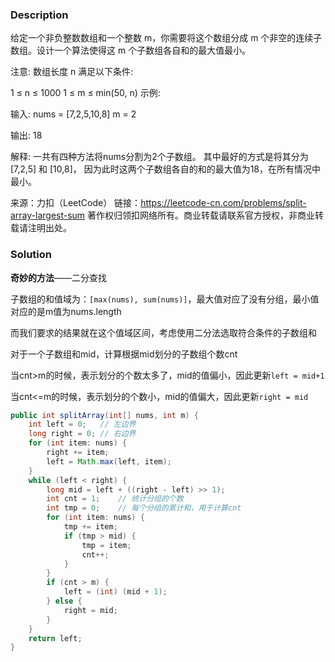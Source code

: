### Description

给定一个非负整数数组和一个整数 m，你需要将这个数组分成 m 个非空的连续子数组。设计一个算法使得这 m 个子数组各自和的最大值最小。

注意:
数组长度 n 满足以下条件:

1 ≤ n ≤ 1000
1 ≤ m ≤ min(50, n)
示例:

输入:
nums = [7,2,5,10,8]
m = 2

输出:
18

解释:
一共有四种方法将nums分割为2个子数组。
其中最好的方式是将其分为[7,2,5] 和 [10,8]，
因为此时这两个子数组各自的和的最大值为18，在所有情况中最小。

来源：力扣（LeetCode）
链接：https://leetcode-cn.com/problems/split-array-largest-sum
著作权归领扣网络所有。商业转载请联系官方授权，非商业转载请注明出处。

### Solution

**奇妙的方法**——二分查找

子数组的和值域为：`[max(nums), sum(nums)]`，最大值对应了没有分组，最小值对应的是m值为nums.length

而我们要求的结果就在这个值域区间，考虑使用二分法选取符合条件的子数组和

对于一个子数组和mid，计算根据mid划分的子数组个数cnt

当cnt>m的时候，表示划分的个数太多了，mid的值偏小，因此更新`left = mid+1`

当cnt<=m的时候，表示划分的个数小，mid的值偏大，因此更新`right = mid`

```java
public int splitArray(int[] nums, int m) {
    int left = 0;	// 左边界
    long right = 0;	// 右边界
    for (int item: nums) {
        right += item;
        left = Math.max(left, item);
    }
    while (left < right) {
        long mid = left + ((right - left) >> 1);
        int cnt = 1;	// 统计分组的个数
        int tmp = 0;	// 每个分组的累计和，用于计算cnt
        for (int item: nums) {
            tmp += item;
            if (tmp > mid) {
                tmp = item;
                cnt++;
            }
        }
        if (cnt > m) {
            left = (int) (mid + 1);	
        } else {
            right = mid;
        }
    }
    return left;
}
```

